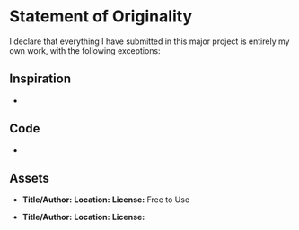 # Statement of Originality

I <Zhang De> declare that everything I have submitted in this major
project is entirely my own work, with the following exceptions:

## Inspiration
-

## Code
-

## Assets

- **Title/Author:**
  **Location:**
  **License:** Free to Use

- **Title/Author:**
  **Location:** 
  **License:**
